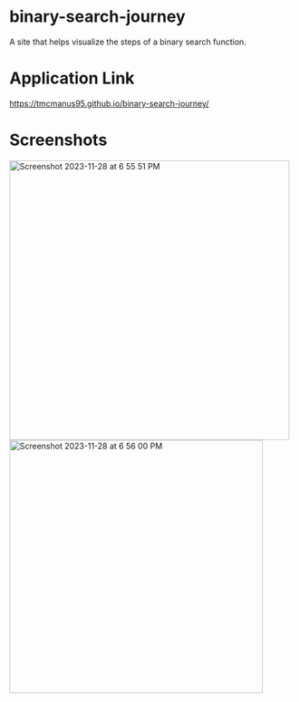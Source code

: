 # binary-search-journey

A site that helps visualize the steps of a binary search function.

# Application Link 

https://tmcmanus95.github.io/binary-search-journey/

# Screenshots


<img width="494" alt="Screenshot 2023-11-28 at 6 55 51 PM" src="https://github.com/tmcmanus95/binary-search-journey/assets/122508345/0f253654-5d26-4031-928d-fc2fa9c7805b">

<img width="447" alt="Screenshot 2023-11-28 at 6 56 00 PM" src="https://github.com/tmcmanus95/binary-search-journey/assets/122508345/c4144b93-1567-425c-9eff-cb3e1ff634cd">




